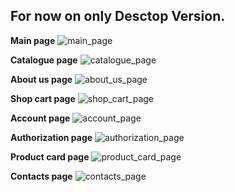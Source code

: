 ## For now on only Desctop Version.

**Main page**
![main_page](https://github.com/MalakaVoid/SNEAKJOY-site/assets/90262550/e3053a5a-35e8-4094-bb7c-1b86cbff6837)

**Catalogue page**
![catalogue_page](https://github.com/MalakaVoid/SNEAKJOY-site/assets/90262550/f76706bd-9363-42b7-a4a5-04698b81006d)

**About us page**
![about_us_page](https://github.com/MalakaVoid/SNEAKJOY-site/assets/90262550/a4b6e629-79f5-4ab3-a512-964127cda355)

**Shop cart page**
![shop_cart_page](https://github.com/MalakaVoid/SNEAKJOY-site/assets/90262550/2121725e-2a12-4fa2-8819-3697fdefd96f)

**Account page**
![account_page](https://github.com/MalakaVoid/SNEAKJOY-site/assets/90262550/0a592904-1f09-4675-8eb1-e308575afd68)

**Authorization page**
![authorization_page](https://github.com/MalakaVoid/SNEAKJOY-site/assets/90262550/3a027ee0-c35b-42b0-a4de-a5c74f99a030)

**Product card page**
![product_card_page](https://github.com/MalakaVoid/SNEAKJOY-site/assets/90262550/df1c908e-0046-45aa-a0cc-a4e7605b6de6)

**Contacts page**
![contacts_page](https://github.com/MalakaVoid/SNEAKJOY-site/assets/90262550/c8d95ca3-48b8-4dc9-b38e-81fe5ba36b9d)
